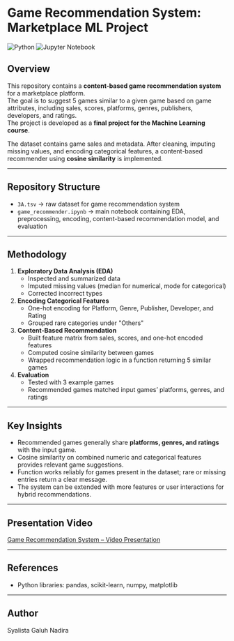 # Game Recommendation System: Marketplace ML Project

![Python](https://img.shields.io/badge/language-Python-blue)
![Jupyter Notebook](https://img.shields.io/badge/output-Jupyter%20Notebook-orange)

## Overview
This repository contains a **content-based game recommendation system** for a marketplace platform.  
The goal is to suggest 5 games similar to a given game based on game attributes, including sales, scores, platforms, genres, publishers, developers, and ratings.  
The project is developed as a **final project for the Machine Learning course**.

The dataset contains game sales and metadata. After cleaning, imputing missing values, and encoding categorical features, a content-based recommender using **cosine similarity** is implemented.

---

## Repository Structure

- `3A.tsv` → raw dataset for game recommendation system
- `game_recommender.ipynb` → main notebook containing EDA, preprocessing, encoding, content-based recommendation model, and evaluation

---

## Methodology
1. **Exploratory Data Analysis (EDA)**
   - Inspected and summarized data
   - Imputed missing values (median for numerical, mode for categorical)
   - Corrected incorrect types
2. **Encoding Categorical Features**
   - One-hot encoding for Platform, Genre, Publisher, Developer, and Rating
   - Grouped rare categories under "Others"
3. **Content-Based Recommendation**
   - Built feature matrix from sales, scores, and one-hot encoded features
   - Computed cosine similarity between games
   - Wrapped recommendation logic in a function returning 5 similar games
4. **Evaluation**
   - Tested with 3 example games
   - Recommended games matched input games’ platforms, genres, and ratings

---

## Key Insights

- Recommended games generally share **platforms, genres, and ratings** with the input game.
- Cosine similarity on combined numeric and categorical features provides relevant game suggestions.
- Function works reliably for games present in the dataset; rare or missing entries return a clear message.
- The system can be extended with more features or user interactions for hybrid recommendations.

---

## Presentation Video
[Game Recommendation System – Video Presentation](https://drive.google.com/file/d/1tlU7sOtTOs8HT3vSJJ0ED6F4mzMuArwL/view?usp=sharing)

---

## References
- Python libraries: pandas, scikit-learn, numpy, matplotlib

---

## Author

Syalista Galuh Nadira
